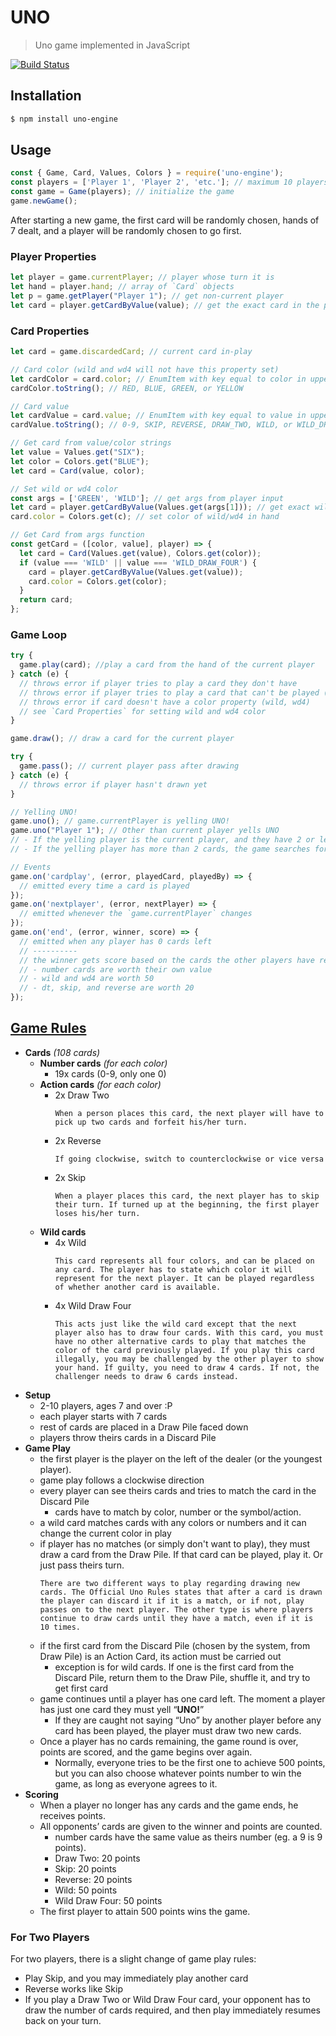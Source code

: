 # UNO
> Uno game implemented in JavaScript

[![Build Status](https://travis-ci.org/danguilherme/uno.svg?branch=master)](https://travis-ci.org/danguilherme/uno)

## Installation
```bash
$ npm install uno-engine
```

## Usage
```js
const { Game, Card, Values, Colors } = require('uno-engine');
const players = ['Player 1', 'Player 2', 'etc.']; // maximum 10 players with unique names
const game = Game(players); // initialize the game
game.newGame();
```
After starting a new game, the first card will be randomly chosen, hands of 7 dealt, and a player will be randomly chosen to go first.

### Player Properties
```js
let player = game.currentPlayer; // player whose turn it is
let hand = player.hand; // array of `Card` objects
let p = game.getPlayer("Player 1"); // get non-current player
let card = player.getCardByValue(value); // get the exact card in the player's hand
```

### Card Properties
```js
let card = game.discardedCard; // current card in-play

// Card color (wild and wd4 will not have this property set)
let cardColor = card.color; // EnumItem with key equal to color in uppercase
cardColor.toString(); // RED, BLUE, GREEN, or YELLOW

// Card value
let cardValue = card.value; // EnumItem with key equal to value in uppercase
cardValue.toString(); // 0-9, SKIP, REVERSE, DRAW_TWO, WILD, or WILD_DRAW_TWO

// Get card from value/color strings
let value = Values.get("SIX");
let color = Colors.get("BLUE");
let card = Card(value, color);

// Set wild or wd4 color
const args = ['GREEN', 'WILD']; // get args from player input
let card = player.getCardByValue(Values.get(args[1])); // get exact wild/wd4 in player's hand
card.color = Colors.get(c); // set color of wild/wd4 in hand

// Get Card from args function
const getCard = ([color, value], player) => {
  let card = Card(Values.get(value), Colors.get(color));
  if (value === 'WILD' || value === 'WILD_DRAW_FOUR') {
    card = player.getCardByValue(Values.get(value));
    card.color = Colors.get(color);
  }
  return card;
};
```

### Game Loop
```js
try {
  game.play(card); //play a card from the hand of the current player
} catch (e) {
  // throws error if player tries to play a card they don't have
  // throws error if player tries to play a card that can't be played (doesn't match discardedCard)
  // throws error if card doesn't have a color property (wild, wd4)
  // see `Card Properties` for setting wild and wd4 color
}

game.draw(); // draw a card for the current player

try {
  game.pass(); // current player pass after drawing
} catch (e) {
  // throws error if player hasn't drawn yet
}

// Yelling UNO!
game.uno(); // game.currentPlayer is yelling UNO!
game.uno("Player 1"); // Other than current player yells UNO
// - If the yelling player is the current player, and they have 2 or less cards, he is just marked as "yelled"
// - If the yelling player has more than 2 cards, the game searches for someone with 1 card that did not yell "UNO!", and make him draw 2 cards. If there's no one, the yelling player draws instead.

// Events
game.on('cardplay', (error, playedCard, playedBy) => {
  // emitted every time a card is played
});
game.on('nextplayer', (error, nextPlayer) => {
  // emitted whenever the `game.currentPlayer` changes
});
game.on('end', (error, winner, score) => {
  // emitted when any player has 0 cards left
  // ----------
  // the winner gets score based on the cards the other players have reminaing at the end:
  // - number cards are worth their own value
  // - wild and wd4 are worth 50
  // - dt, skip, and reverse are worth 20
});
```

## [Game Rules](http://www.unorules.com/)
- **Cards** _(108 cards)_
  - **Number cards** _(for each color)_
    - 19x cards (0-9, only one 0)
  - **Action cards** _(for each color)_
    - 2x Draw Two
      ```
      When a person places this card, the next player will have to pick up two cards and forfeit his/her turn.
      ```
    - 2x Reverse
      ```
      If going clockwise, switch to counterclockwise or vice versa
      ```
    - 2x Skip
      ```
      When a player places this card, the next player has to skip their turn. If turned up at the beginning, the first player loses his/her turn.
      ```
  - **Wild cards**
    - 4x Wild
      ```
      This card represents all four colors, and can be placed on any card. The player has to state which color it will represent for the next player. It can be played regardless of whether another card is available.
      ```
    - 4x Wild Draw Four
      ```
      This acts just like the wild card except that the next player also has to draw four cards. With this card, you must have no other alternative cards to play that matches the color of the card previously played. If you play this card illegally, you may be challenged by the other player to show your hand. If guilty, you need to draw 4 cards. If not, the challenger needs to draw 6 cards instead.
      ```
- **Setup**
  - 2-10 players, ages 7 and over :P
  - each player starts with 7 cards
  - rest of cards are placed in a Draw Pile faced down
  - players throw theirs cards in a Discard Pile
- **Game Play**
  - the first player is the player on the left of the dealer (or the youngest player).
  - game play follows a clockwise direction
  - every player can see theirs cards and tries to match the card in the Discard Pile
    - cards have to match by color, number or the symbol/action.
  - a wild card matches cards with any colors or numbers  and it can change the current color in play
  - if player has no matches (or simply don't want to play), they must draw a card from the Draw Pile. If that card can be played, play it. Or just pass theirs turn.
    ```
    There are two different ways to play regarding drawing new cards. The Official Uno Rules states that after a card is drawn the player can discard it if it is a match, or if not, play passes on to the next player. The other type is where players continue to draw cards until they have a match, even if it is 10 times.
    ```
  - if the first card from the Discard Pile (chosen by the system, from Draw Pile) is an Action Card, its action must be carried out
    - exception is for wild cards. If one is the first card from the Discard Pile, return them to the Draw Pile, shuffle it, and try to get first card
  - game continues until a player has one card left. The moment a player has just one card they must yell “**UNO!**”
    - If they are caught not saying “Uno” by another player before any card has been played, the player must draw two new cards.
  - Once a player has no cards remaining, the game round is over, points are scored, and the game begins over again.
    - Normally, everyone tries to be the first one to achieve 500 points, but you can also choose whatever points number to win the game, as long as everyone agrees to it.
- **Scoring**
  - When a player no longer has any cards and the game ends, he receives points.
  - All opponents’ cards are given to the winner and points are counted.
    - number cards have the same value as theirs number (eg. a 9 is 9 points).
    - Draw Two: 20 points
    - Skip: 20 points
    - Reverse: 20 points
    - Wild: 50 points
    - Wild Draw Four: 50 points
  - The first player to attain 500 points wins the game.

### For Two Players

For two players, there is a slight change of game play rules:

- Play Skip, and you may immediately play another card
- Reverse works like Skip
- If you play a Draw Two or Wild Draw Four card, your opponent has to draw the number of cards required, and then play immediately resumes back on your turn.

